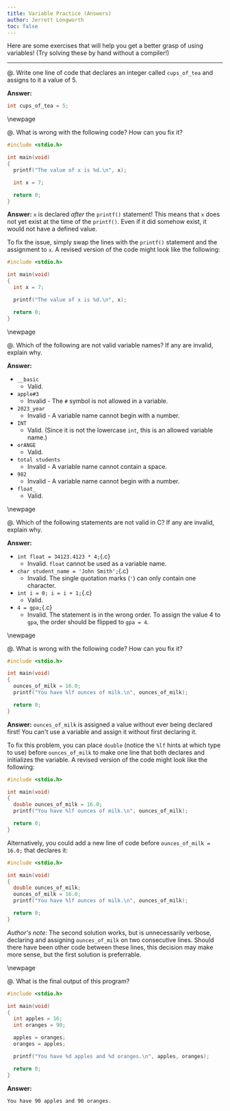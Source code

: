 ```yaml
---
title: Variable Practice (Answers)
author: Jerrett Longworth
toc: false
---
```


Here are some exercises that will help you get a better grasp of using variables! (Try solving these by hand without a compiler!)

---

@. Write one line of code that declares an integer called `cups_of_tea` and assigns to it a value of 5.

**Answer:**
``` c
int cups_of_tea = 5;
```

\newpage

@. What is wrong with the following code? How can you fix it?

``` c
#include <stdio.h>

int main(void)
{
  printf("The value of x is %d.\n", x);

  int x = 7;

  return 0;
}
```

**Answer:** `x` is declared *after* the `printf()` statement! This means that `x` does not yet exist at the time of the `printf()`. Even if it did somehow exist, it would not have a defined value.

To fix the issue, simply swap the lines with the `printf()` statement and the assignment to `x`. A revised version of the code might look like the following:

``` c
#include <stdio.h>

int main(void)
{
  int x = 7;

  printf("The value of x is %d.\n", x);

  return 0;
}
```

\newpage

@. Which of the following are not valid variable names? If any are invalid, explain why.

**Answer:**

- `__basic`
  * Valid.
- `apple#3`
  * Invalid - The `#` symbol is not allowed in a variable.
- `2023_year`
  * Invalid - A variable name cannot begin with a number.
- `INT`
  * Valid. (Since it is not the lowercase `int`, this is an allowed variable name.)
- `orANGE`
  * Valid.
- `total students`
  * Invalid - A variable name cannot contain a space.
- `982`
  * Invalid - A variable name cannot begin with a number.
- `float_`
  * Valid.

\newpage

@. Which of the following statements are not valid in C? If any are invalid, explain why.

**Answer:**

- `int float = 34123.4123 * 4;`{.c}
  * Invalid. `float` cannot be used as a variable name.
- `char student_name = 'John Smith';`{.c}
  * Invalid. The single quotation marks (`'`) can only contain one character.
- `int i = 0; i = i + 1;`{.c}
  * Valid.
- `4 = gpa;`{.c}
  * Invalid. The statement is in the wrong order. To assign the value 4 to `gpa`, the order should be flipped to `gpa = 4`.

\newpage

@. What is wrong with the following code? How can you fix it?

``` c
#include <stdio.h>

int main(void)
{
  ounces_of_milk = 16.0;
  printf("You have %lf ounces of milk.\n", ounces_of_milk);

  return 0;
}
```

**Answer:** `ounces_of_milk` is assigned a value without ever being declared first! You can't use a variable and assign it without first declaring it.

To fix this problem, you can place `double` (notice the `%lf` hints at which type to use) before `ounces_of_milk` to make one line that both declares and initializes the variable. A revised version of the code might look like the following:

``` c
#include <stdio.h>

int main(void)
{
  double ounces_of_milk = 16.0;
  printf("You have %lf ounces of milk.\n", ounces_of_milk);

  return 0;
}
```

Alternatively, you could add a new line of code before `ounces_of_milk = 16.0;` that declares it:

``` c
#include <stdio.h>

int main(void)
{
  double ounces_of_milk;
  ounces_of_milk = 16.0;
  printf("You have %lf ounces of milk.\n", ounces_of_milk);

  return 0;
}
```

*Author's note:* The second solution works, but is unnecessarily verbose, declaring and assigning `ounces_of_milk` on two consecutive lines. Should there have been other code between these lines, this decision may make more sense, but the first solution is preferrable.

\newpage

@. What is the final output of this program?

``` c
#include <stdio.h>

int main(void)
{
  int apples = 16;
  int oranges = 90;

  apples = oranges;
  oranges = apples;

  printf("You have %d apples and %d oranges.\n", apples, oranges);

  return 0;
}
```

**Answer:**
```
You have 90 apples and 90 oranges.
```
